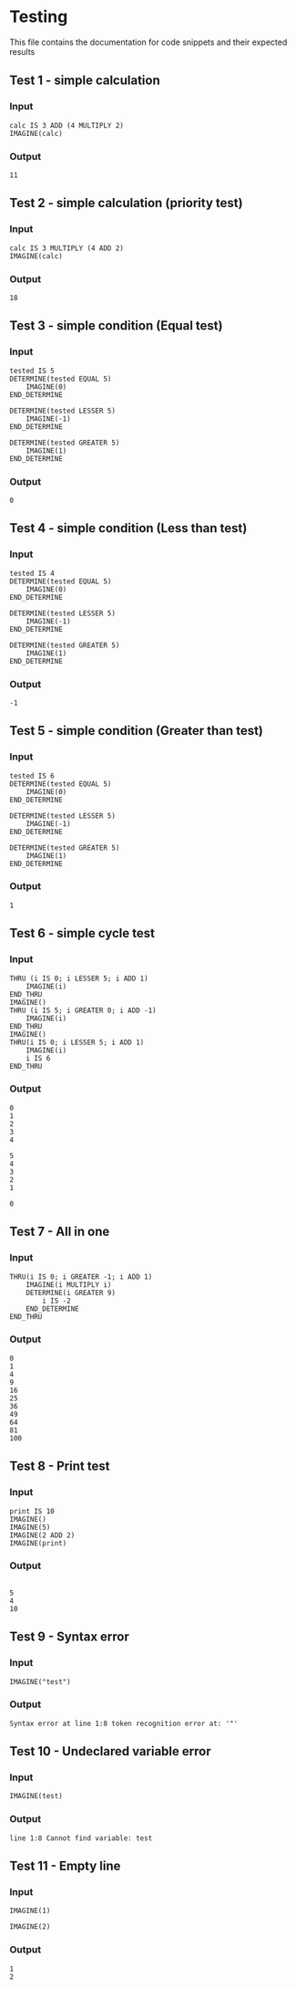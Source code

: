 # Testing
This file contains the documentation for code snippets and their expected results

## Test 1 - simple calculation
### Input
```
calc IS 3 ADD (4 MULTIPLY 2)
IMAGINE(calc)
```
### Output
```
11
```

## Test 2 - simple calculation (priority test)
### Input
```
calc IS 3 MULTIPLY (4 ADD 2)
IMAGINE(calc)
```
### Output
```
18
```

## Test 3 - simple condition (Equal test)
### Input
```
tested IS 5
DETERMINE(tested EQUAL 5)
    IMAGINE(0)
END_DETERMINE

DETERMINE(tested LESSER 5)
    IMAGINE(-1)
END_DETERMINE

DETERMINE(tested GREATER 5)
    IMAGINE(1)
END_DETERMINE
```
### Output
```
0
```

## Test 4 - simple condition (Less than test)
### Input
```
tested IS 4
DETERMINE(tested EQUAL 5)
    IMAGINE(0)
END_DETERMINE

DETERMINE(tested LESSER 5)
    IMAGINE(-1)
END_DETERMINE

DETERMINE(tested GREATER 5)
    IMAGINE(1)
END_DETERMINE
```
### Output
```
-1
```

## Test 5 - simple condition (Greater than test)
### Input
```
tested IS 6
DETERMINE(tested EQUAL 5)
    IMAGINE(0)
END_DETERMINE

DETERMINE(tested LESSER 5)
    IMAGINE(-1)
END_DETERMINE

DETERMINE(tested GREATER 5)
    IMAGINE(1)
END_DETERMINE
```
### Output
```
1
```

## Test 6 - simple cycle test
### Input
```
THRU (i IS 0; i LESSER 5; i ADD 1)
    IMAGINE(i)
END_THRU
IMAGINE()
THRU (i IS 5; i GREATER 0; i ADD -1)
    IMAGINE(i)
END_THRU
IMAGINE()
THRU(i IS 0; i LESSER 5; i ADD 1)
    IMAGINE(i)
    i IS 6
END_THRU
```
### Output
```
0
1
2
3
4

5
4
3
2
1

0
```

## Test 7 - All in one
### Input
```
THRU(i IS 0; i GREATER -1; i ADD 1)
    IMAGINE(i MULTIPLY i)
    DETERMINE(i GREATER 9)
        i IS -2
    END_DETERMINE
END_THRU
```
### Output
```
0
1
4
9
16
25
36
49
64
81
100
```

## Test 8 - Print test
### Input
```
print IS 10
IMAGINE()
IMAGINE(5)
IMAGINE(2 ADD 2)
IMAGINE(print)
```
### Output
```

5
4
10
```

## Test 9 - Syntax error
### Input
```
IMAGINE("test")
```
### Output
```
Syntax error at line 1:8 token recognition error at: '"'
```

## Test 10 - Undeclared variable error
### Input
```
IMAGINE(test)
```
### Output
```
line 1:8 Cannot find variable: test
```

## Test 11 - Empty line
### Input
```
IMAGINE(1)

IMAGINE(2)
```

### Output
```
1
2
```
